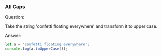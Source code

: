 

### All Caps

Question: 

Take the string 'confetti floating everywhere' and transform it to upper case.

Answer:

```javascript
let a = 'confetti floating everywhere';
console.log(a.toUpperCase());
```